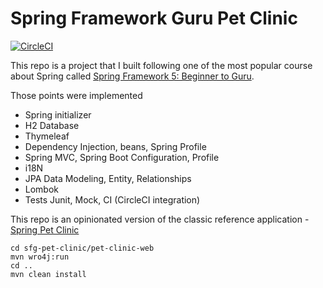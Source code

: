 
# Spring Framework Guru Pet Clinic

[![CircleCI](https://circleci.com/gh/youdev97/sfg-pet-clinic.svg?style=svg)](<LINK>)

This repo is a project that I built following one of the most popular course about Spring called [Spring Framework 5: Beginner to Guru](https://www.udemy.com/spring-framework-5-beginner-to-guru/?couponCode=GITHUB_SFGPETCLINIC).

Those points were implemented

* Spring initializer
* H2 Database
* Thymeleaf
* Dependency Injection, beans, Spring Profile
* Spring MVC, Spring Boot Configuration, Profile
* i18N
* JPA Data Modeling, Entity, Relationships
* Lombok
* Tests Junit, Mock, CI (CircleCI integration)

This repo is an opinionated version of the classic reference application - [Spring Pet Clinic](https://github.com/spring-projects/spring-petclinic)

```console
cd sfg-pet-clinic/pet-clinic-web
mvn wro4j:run
cd ..
mvn clean install
```
